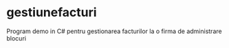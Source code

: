 # gestiunefacturi
Program demo in C# pentru gestionarea facturilor la o firma de administrare blocuri
